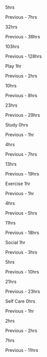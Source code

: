 5hrs

<!-- daily -->

Previous - 7hrs

<!-- daily -->

32hrs

<!-- weekly -->

Previous - 36hrs

<!-- weekly -->

103hrs

<!-- monthly -->

Previous - 128hrs

<!-- monthly -->

Play 1hr

<!-- daily -->

Previous - 2hrs

<!-- daily -->

10hrs

<!-- weekly -->

Previous - 8hrs

<!-- weekly -->

23hrs

<!-- monthly -->

Previous - 29hrs

<!-- monthly -->

Study 0hrs

<!-- daily -->

Previous - 1hr

<!-- daily -->

4hrs

<!-- weekly -->

Previous - 7hrs

<!-- weekly -->

13hrs

<!-- monthly -->

Previous - 19hrs

<!-- monthly -->

Exercise 1hr

<!-- daily -->

Previous - 1hr

<!-- daily -->

4hrs

<!-- weekly -->

Previous - 5hrs

<!-- weekly -->

11hrs

<!-- monthly -->

Previous - 18hrs

<!-- monthly -->

Social 1hr

<!-- daily -->

Previous - 3hrs

<!-- daily -->

5hrs

<!-- weekly -->

Previous - 10hrs

<!-- weekly -->

21hrs

<!-- monthly -->

Previous - 23hrs

<!-- monthly -->

Self Care 0hrs

<!-- daily -->

Previous - 1hr

<!-- daily -->

2hrs

<!-- weekly -->

Previous - 2hrs

<!-- weekly -->

7hrs

<!-- monthly -->

Previous - 11hrs

<!-- monthly -->

